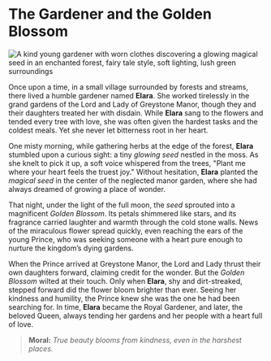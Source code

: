 # The Gardener and the Golden Blossom

![A kind young gardener with worn clothes discovering a glowing magical seed in an enchanted forest, fairy tale style, soft lighting, lush green surroundings](/static/images/Stories/the-gardener-and-the-golden-blossom.png)

Once upon a time, in a small village surrounded by forests and streams, there lived a humble gardener named **Elara**. She worked tirelessly in the grand gardens of the Lord and Lady of Greystone Manor, though they and their daughters treated her with disdain. While **Elara** sang to the flowers and tended every tree with love, she was often given the hardest tasks and the coldest meals. Yet she never let bitterness root in her heart.

One misty morning, while gathering herbs at the edge of the forest, **Elara** stumbled upon a curious sight: a tiny *glowing seed* nestled in the moss. As she knelt to pick it up, a soft voice whispered from the trees, "Plant me where your heart feels the truest joy." Without hesitation, **Elara** planted the *magical seed* in the center of the neglected manor garden, where she had always dreamed of growing a place of wonder.

That night, under the light of the full moon, the *seed* sprouted into a magnificent *Golden Blossom*. Its petals shimmered like stars, and its fragrance carried laughter and warmth through the cold stone walls. News of the miraculous flower spread quickly, even reaching the ears of the young Prince, who was seeking someone with a heart pure enough to nurture the kingdom’s dying gardens.

When the Prince arrived at Greystone Manor, the Lord and Lady thrust their own daughters forward, claiming credit for the wonder. But the *Golden Blossom* wilted at their touch. Only when **Elara**, shy and dirt-streaked, stepped forward did the flower bloom brighter than ever. Seeing her kindness and humility, the Prince knew she was the one he had been searching for. In time, **Elara** became the Royal Gardener, and later, the beloved Queen, always tending her gardens and her people with a heart full of love.

> **Moral:** *True beauty blooms from kindness, even in the harshest places.*
